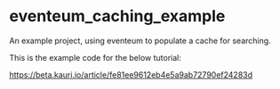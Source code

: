# eventeum_caching_example
An example project, using eventeum to populate a cache for searching.

This is the example code for the below tutorial:

https://beta.kauri.io/article/fe81ee9612eb4e5a9ab72790ef24283d

